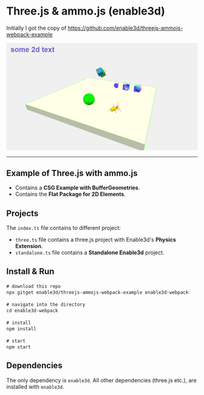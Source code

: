 # Three.js & ammo.js (enable3d)

Initially I got the copy of https://github.com/enable3d/threejs-ammojs-webpack-example

<img width="640" alt="screenshot" src="./readme/screenshot.png">

---

## Example of Three.js with ammo.js

- Contains a **CSG Example with BufferGeometries**.
- Contains the **Flat Package for 2D Elements**.

## Projects

The `index.ts` file contains to different project:

- `three.ts` file contains a three.js project with Enable3d's **Physics Extension**.
- `standalone.ts` file contains a **Standalone Enable3d** project.

## Install & Run

```console
# download this repo
npx gitget enable3d/threejs-ammojs-webpack-example enable3d-webpack

# navigate into the directory
cd enable3d-webpack

# install
npm install

# start
npm start
```

## Dependencies

The only dependency is `enable3d`. All other dependencies (three.js etc.), are installed with `enable3d`.

